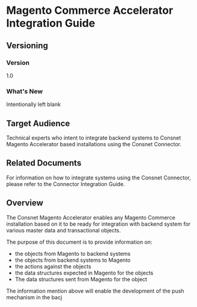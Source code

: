 
# Magento Commerce Accelerator Integration Guide

## Versioning 

### Version 
1.0 

### What's New
Intentionally left blank

## Target Audience
Technical experts who intent to integrate backend systems to Consnet Magento Accelerator based installations using the Consnet Connector.

## Related Documents
For information on how to integrate systems using the Consnet Connector, please refer to the Connector Integration Guide. 

## Overview
The Consnet Magento Accelerator enables any Magento Commerce installation based on it to be ready for integration with backend system for various master data and transactional objects. 

The purpose of this document is to provide information on:

 - the objects from Magento to backend systems
 - the objects from backend systems to Magento
 - the actions against the objects
 - the data structures expected in Magento for the objects 
 - The data structures sent from Magento for the object

The information mention above will enable the development of the push mechanism in the bacj
<!--stackedit_data:
eyJoaXN0b3J5IjpbNjE5Nzc0NTcsLTg2NzExNzQ5NywyMTI1OT
QxODAyLDE0Mzc5MDM0MSwtMzk4Njc0ODk4LDEzNDkwNzU5NSwt
MTA0MTc0NDcxOF19
-->